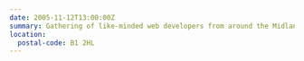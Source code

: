 ```yaml
---
date: 2005-11-12T13:00:00Z
summary: Gathering of like-minded web developers from around the Midlands.
location:
  postal-code: B1 2HL
---
```

